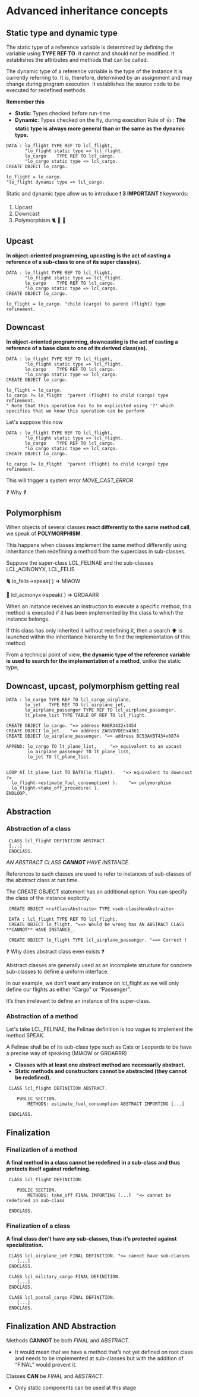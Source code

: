 # Advanced inheritance concepts

## Static type and dynamic type

The static type of a reference variable is determined by defining the variable using **TYPE REF TO**. 
It cannot and should not be modified. It establishes the attributes and methods that can be called.

The dynamic type of a reference variable is the type of the instance it is currently referring to. It is, therefore, determined by an assignment and may change during program execution. 
It establishes the source code to be executed for redefined methods.

**Remember this**
- **Static**: Types checked before run-time
- **Dynamic**: Types checked on the fly, during execution
Rule of :thumbsup: : **The static type is always more general than or the same as the dynamic type.**

```
DATA : lo_flight TYPE REF TO lcl_flight,
       "lo_flight static type => lcl_flight.
       lo_cargo    TYPE REF TO lcl_cargo.
       "lo_cargo static type => lcl_cargo.
CREATE OBJECT lo_cargo.

lo_flight = lo_cargo.
"lo_flight dynamic type => lcl_cargo.

```

Static and dynamic type allow us to introduce :exclamation: **3 IMPORTANT** :exclamation: keywords:
1. Upcast
2. Downcast
3. Polymorphism :cat2: :leopard: :tiger2:

## Upcast
**In object-oriented programming, upcasting is the act of casting a reference of a sub-class to one of its super class(es).**
```
DATA : lo_flight TYPE REF TO lcl_flight,
       "lo_flight static type => lcl_flight.
       lo_cargo    TYPE REF TO lcl_cargo.
       "lo_cargo static type => lcl_cargo.
CREATE OBJECT lo_cargo.

lo_flight = lo_cargo. "child (cargo) to parent (flight) type refinement.
```
## Downcast
**In object-oriented programming, downcasting is the act of casting a reference of a base class to one of its derived class(es).**
```
DATA : lo_flight TYPE REF TO lcl_flight,
       "lo_flight static type => lcl_flight.
       lo_cargo    TYPE REF TO lcl_cargo.
       "lo_cargo static type => lcl_cargo.
CREATE OBJECT lo_cargo.

lo_flight = lo_cargo.
lo_cargo ?= lo_flight  "parent (flight) to child (cargo) type refinement.
" Note that this operation has to be explicited using '?' which specifies that we know this operation can be perform
```

Let's suppose this now 
```
DATA : lo_flight TYPE REF TO lcl_flight,
       "lo_flight static type => lcl_flight.
       lo_cargo    TYPE REF TO lcl_cargo.
       "lo_cargo static type => lcl_cargo.
CREATE OBJECT lo_cargo.

lo_cargo ?= lo_flight  "parent (flight) to child (cargo) type refinement.
```
This will trigger a system error *MOVE_CAST_ERROR*

:question: Why :question:

## Polymorphism

When objects of several classes **react differently to the same method call**, we speak of **POLYMORPHISM**. 

This happens when classes implement the same method differently using inheritance then redefining a method from the superclass in sub-classes.

Suppose the super-class LCL_FELINAE and the sub-classes LCL_ACINONYX, LCL_FELIS

:cat2: lo_felis->speak( ) => MIAOW 

:leopard: lcl_acinonyx->speak( ) => GROAARR 

When an instance receives an instruction to execute a specific method, this method is executed if it has been implemented by the class to which the instance belongs.

If this class has only inherited it without redefining it, then a search :arrow_up: is launched within the inheritance hierarchy to find the implementation of this method.

From a technical point of view, **the dynamic type of the reference variable is used to search for the implementation of a method**, unlike the static type,

## Downcast, upcast, polymorphism getting real

```
DATA : lo_cargo TYPE REF TO lcl_cargo_airplane,
       lo_jet   TYPE REF TO lcl_airplane_jet,
       lo_airplane_passenger TYPE REF TO lcl_airplane_passenger,
       lt_plane_list TYPE TABLE OF REF TO lcl_flight.
       
CREATE OBJECT lo_cargo. "=> address RAER3432x3454
CREATE OBJECT lo_jet.   "=> address ZARVDVDEEx4361
CREATE OBJECT lo_airplane_passenger. "=> address BC53AVBT434x0874

APPEND: lo_cargo TO lt_plane_list,     "=> equivalent to an upcast
        lo_airplane_passenger TO lt_plane_list,
        lo_jet TO lt_plane_list.
        

LOOP AT lt_plane_list TO DATA(lo_flight).   "=> equivalent to downcast ?=
  lo_flight->estimate_fuel_consumption( ).    "=> polymorphism
  lo_flight->take_off_procedure( ).
ENDLOOP.
```
 
## Abstraction
 
### Abstraction of a class
 
```
 CLASS lcl_flight DEFINITION ABSTRACT.
 [...]
 ENDCLASS.
```
 
_AN ABSTRACT CLASS **CANNOT** HAVE INSTANCE_. 
 
References to such classes are used to refer to instances of sub-classes of the abstract class at run time. 

The CREATE OBJECT statement has an additional option. You can specify the class of the instance explicitly.
 
```
 CREATE OBJECT <refClassAbstraite> TYPE <sub-classNonAbstraite>
 
 DATA : lcl_flight TYPE REF TO lcl_flight.
 CREATE OBJECT lo_flight. "==> Would be wrong has AN ABSTRACT CLASS **CANNOT** HAVE INSTANCE_. 
 
 CREATE OBJECT lo_flight TYPE lcl_airplane_passenger. "==> Correct !
```
 
:question: Why does abstract class even exists :question:
 
Abstract classes are generally used as an incomplete structure for concrete sub-classes to define a uniform interface. 
 
In our example, we don’t want any instance on lcl_flight as we will only define our flights as either “Cargo” or “Passenger”. 
 
It’s then irrelevant to define an instance of the super-class.
 
### Abstraction of a method
  
Let's take LCL_FELINAE, the Felinae definition is too vague to implement the method SPEAK. 
 
A Felinae shall be of its sub-class type such as Cats or Leopards to be have a precise way of speaking (MIAOW or GROARRR)
 
- **Classes with at least one abstract method are necessarily abstract.**
- **Static methods and constructors cannot be abstracted (they cannot be redefined).**

```
 CLASS lcl_flight DEFINITION ABSTRACT.

	PUBLIC SECTION.
		METHODS: estimate_fuel_consumption ABSTRACT IMPORTING [...]

 ENDCLASS.
```
## Finalization

### Finalization of a method 
**A final method in a class cannot be redefined in a sub-class and thus protects itself against redefining.**

```
 CLASS lcl_flight DEFINITION.

	PUBLIC SECTION.
		METHODS: take_off FINAL IMPORTING [...]  "<= cannot be redefined in sub-class

 ENDCLASS.
```

### Finalization of a class
**A final class don’t have any sub-classes, thus it’s protected against specialization.**

```
 CLASS lcl_airplane_jet FINAL DEFINITION. "<= cannot have sub-classes
	[...]
 ENDCLASS.
 
 CLASS lcl_military_cargo FINAL DEFINITION.
	[...]
 ENDCLASS.
 
 CLASS lcl_postal_cargo FINAL DEFINITION.
	[...]
 ENDCLASS.
```
## Finalization AND Abstraction
Methods **CANNOT** be both _FINAL_ and _ABSTRACT_.
- It would mean that we have a method that’s not yet defined on root class and needs to be implemented at sub-classes but with the addition of “FINAL” would prevent it.

Classes **CAN** be _FINAL_ and _ABSTRACT_.
- Only static components can be used at this stage
